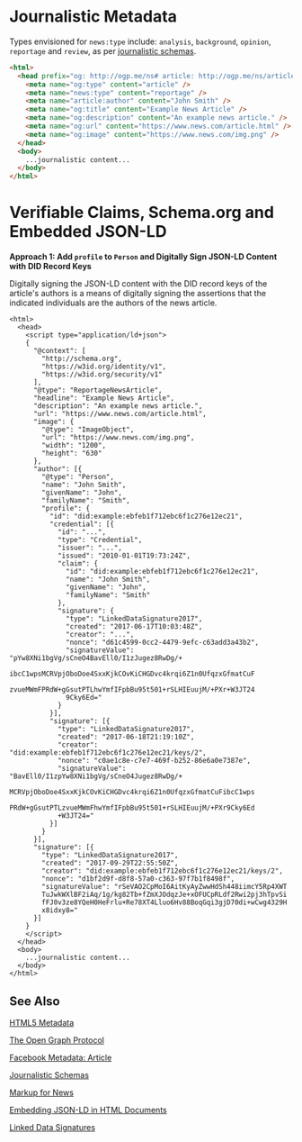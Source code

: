 # Journalistic Metadata

Types envisioned for `news:type` include: `analysis`, `background`, `opinion`, `reportage` and `review`, as per [journalistic schemas](journalistic-schemas.md).

```html
<html>
  <head prefix="og: http://ogp.me/ns# article: http://ogp.me/ns/article# news: http://example.com#">
    <meta name="og:type" content="article" />
    <meta name="news:type" content="reportage" />
    <meta name="article:author" content="John Smith" />
    <meta name="og:title" content="Example News Article" />
    <meta name="og:description" content="An example news article." />
    <meta name="og:url" content="https://www.news.com/article.html" />
    <meta name="og:image" content="https://www.news.com/img.png" />
  </head>
  <body>
    ...journalistic content...
  </body>
</html>  
```

# Verifiable Claims, Schema.org and Embedded JSON-LD
**Approach 1: Add `profile` to `Person` and Digitally Sign JSON-LD Content with DID Record Keys**

Digitally signing the JSON-LD content with the DID record keys of the article's authors is a means of digitally signing the assertions that the indicated individuals are the authors of the news article.
```
<html>
  <head>
    <script type="application/ld+json">
    {
      "@context": [
        "http://schema.org",
        "https://w3id.org/identity/v1",
        "https://w3id.org/security/v1"
      ],
      "@type": "ReportageNewsArticle",
      "headline": "Example News Article",
      "description": "An example news article.",
      "url": "https://www.news.com/article.html",
      "image": {
        "@type": "ImageObject",
        "url": "https://www.news.com/img.png",
        "width": "1200",
        "height": "630"
      },
      "author": [{
        "@type": "Person",
        "name": "John Smith",
        "givenName": "John",
        "familyName": "Smith",
        "profile": {
          "id": "did:example:ebfeb1f712ebc6f1c276e12ec21",
          "credential": [{
            "id": "...",
            "type": "Credential",
            "issuer": "...",
            "issued": "2010-01-01T19:73:24Z",
            "claim": {
              "id": "did:example:ebfeb1f712ebc6f1c276e12ec21",
              "name": "John Smith",
              "givenName": "John",
              "familyName": "Smith"
            },
            "signature": {
              "type": "LinkedDataSignature2017",
              "created": "2017-06-17T10:03:48Z",
              "creator": "...",
              "nonce": "d61c4599-0cc2-4479-9efc-c63add3a43b2",
              "signatureValue": "pYw8XNi1bgVg/sCneO4BavEll0/I1zJugez8RwDg/+
              ibcC1wpsMCRVpjOboDoe4SxxKjkCOvKiCHGDvc4krqi6Z1n0UfqzxGfmatCuF
              zvueMWmFPRdW+gGsutPTLhwYmfIFpbBu95t501+rSLHIEuujM/+PXr+W3JT24
              9Cky6Ed="
            }
          }],
          "signature": [{
            "type": "LinkedDataSignature2017",
            "created": "2017-06-18T21:19:10Z",
            "creator": "did:example:ebfeb1f712ebc6f1c276e12ec21/keys/2",
            "nonce": "c0ae1c8e-c7e7-469f-b252-86e6a0e7387e",
            "signatureValue": "BavEll0/I1zpYw8XNi1bgVg/sCneO4Jugez8RwDg/+
            MCRVpjOboDoe4SxxKjkCOvKiCHGDvc4krqi6Z1n0UfqzxGfmatCuFibcC1wps
            PRdW+gGsutPTLzvueMWmFhwYmfIFpbBu95t501+rSLHIEuujM/+PXr9Cky6Ed
            +W3JT24="
          }]
        }
      }],
      "signature": [{
        "type": "LinkedDataSignature2017",
        "created": "2017-09-29T22:55:50Z",
        "creator": "did:example:ebfeb1f712ebc6f1c276e12ec21/keys/2",
        "nonce": "d1bf2d9f-d8f8-57a0-c363-97f7b1f8498f",
        "signatureValue": "rSeVAO2CpMoI6AitKyAyZwwHdSh448iimcY5Rp4XWT
        TuJwkWXlBF2iAq/1g/kg82Tb+fZmXJOdqzJe+xOFUCpRLdf2Rwi2pj3hTpvSi
        fFJ0v3ze8YQeH0HeFrlu+Re78XT4Lluo6Hv88BoqGqi3gjD70di+wCwg4329H
        x8idxy8="
      }]
    }
    </script>
  </head>
  <body>
    ...journalistic content...
  </body>
</html>
```

## See Also
[HTML5 Metadata](https://www.w3.org/TR/html5/document-metadata.html)

[The Open Graph Protocol](http://ogp.me/)

[Facebook Metadata: Article](https://developers.facebook.com/docs/reference/opengraph/object-type/article/)

[Journalistic Schemas](journalistic-schemas.md)

[Markup for News](https://schema.org/docs/news.html)

[Embedding JSON-LD in HTML Documents](https://json-ld.org/spec/latest/json-ld/#embedding-json-ld-in-html-documents)

[Linked Data Signatures](https://w3c-dvcg.github.io/ld-signatures/)

